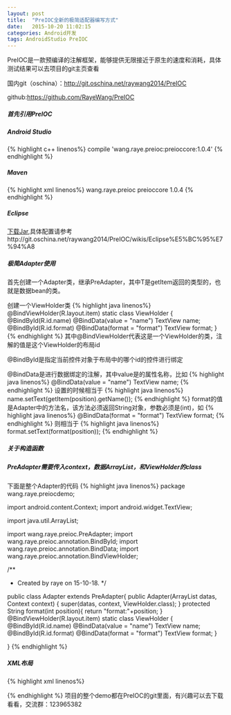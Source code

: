 ```yaml
---
layout: post
title:  "PreIOC全新的极简适配器编写方式"
date:   2015-10-20 11:02:15
categories: Android开发
tags: AndroidStudio PreIOC
---
```

PreIOC是一款预编译的注解框架，能够提供无限接近于原生的速度和消耗，具体测试结果可以去项目的git主页查看

国内git（oschina）：<a href="http://git.oschina.net/raywang2014/PreIOC" target="_blank">http://git.oschina.net/raywang2014/PreIOC</a>

github:<a href="https://github.com/RayeWang/PreIOC" target="_blank">https://github.com/RayeWang/PreIOC</a>

##### 首先引用PreIOC

##### Android Studio
{% highlight c++ linenos%}
compile 'wang.raye.preioc:preioccore:1.0.4'
{% endhighlight %}
#####  Maven
{% highlight xml linenos%}
<dependency>
    <groupId>wang.raye.preioc</groupId>
    <artifactId>preioccore</artifactId>
    <version>1.0.4</version>
</dependency>
{% endhighlight %}
##### Eclipse
<a href="http://git.oschina.net/raywang2014/PreIOC/raw/master/Annotation/app/libs/PreIOC-0.0.4.jar" target="_blank">下载Jar</a>,具体配置请参考http://git.oschina.net/raywang2014/PreIOC/wikis/Eclipse%E5%BC%95%E7%94%A8
#####  极简Adapter使用
首先创建一个Adapter类，继承PreAdapter<T>，其中T是getItem返回的类型的，也就是数据bean的类。

创建一个ViewHolder类
{% highlight java linenos%}
@BindViewHolder(R.layout.item)
static class ViewHolder {
    @BindById(R.id.name)
    @BindData(value = "name")
    TextView name;
    @BindById(R.id.format)
    @BindData(format = "format")
    TextView format;
}
{% endhighlight %}
其中@BindViewHolder代表这是一个ViewHolder的类，注解的值是这个ViewHolder的布局id

  @BindById是指定当前控件对象于布局中的哪个id的控件进行绑定

  @BindData是进行数据绑定的注解，其中value是<T>的属性名称，比如
{% highlight java linenos%}
@BindData(value = "name")
TextView name;
{% endhighlight %}
 设置的时候相当于
{% highlight java linenos%}
name.setText(getItem(position).getName());
{% endhighlight %}
format的值是Adapter中的方法名，该方法必须返回String对象，参数必须是(int)，如
{% highlight java linenos%}
    @BindData(format = "format")
    TextView format;
{% endhighlight %}
 则相当于
{% highlight java linenos%}
format.setText(format(position));
{% endhighlight %}
##### 关于构造函数

##### PreAdapter需要传入context，数据ArrayList，和ViewHolder的class
下面是整个Adapter的代码
{% highlight java linenos%}
package wang.raye.preiocdemo;

import android.content.Context;
import android.widget.TextView;

import java.util.ArrayList;

import wang.raye.preioc.PreAdapter;
import wang.raye.preioc.annotation.BindById;
import wang.raye.preioc.annotation.BindData;
import wang.raye.preioc.annotation.BindViewHolder;

/**
 * Created by raye on 15-10-18.
 */

public class Adapter extends PreAdapter<Bean>{
    public Adapter(ArrayList<Bean> datas, Context context) {
        super(datas, context, ViewHolder.class);
    }
    protected String format(int position){
        return "format:"+position;
    }
    @BindViewHolder(R.layout.item)
    static class ViewHolder {
        @BindById(R.id.name)
        @BindData(value = "name")
        TextView name;
        @BindById(R.id.format)
        @BindData(format = "format")
        TextView format;
    }

}
{% endhighlight %}
##### XML布局
{% highlight xml linenos%}
<?xml version="1.0" encoding="utf-8"?>
<LinearLayout xmlns:android="http://schemas.android.com/apk/res/android"
    android:layout_width="match_parent"
    android:layout_height="match_parent"
    android:orientation="horizontal" >
    <TextView android:layout_width="wrap_content"
        android:layout_height="wrap_content"
        android:id="@+id/name"/>
    <TextView
        android:layout_width="match_parent"
        android:layout_height="wrap_content"
        android:id="@+id/format"
        android:gravity="center"/>
</LinearLayout>
{% endhighlight %}
项目的整个demo都在PreIOC的git里面，有兴趣可以去下载看看，交流群：123965382

